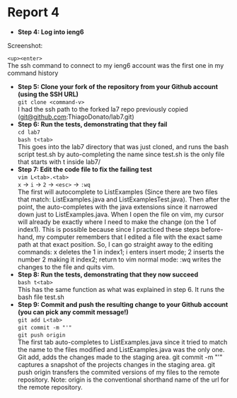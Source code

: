 # Report 4

 - __Step 4: Log into ieng6__  

Screenshot:


```<up><enter>```  
The ssh command to connect to my ieng6 account was the first one in my command history
 - __Step 5: Clone your fork of the repository from your Github account (using the SSH URL)__  
```git clone <command-v>```  
I had the ssh path to the forked la7 repo previously copied (git@github.com:ThiagoDonato/lab7.git)
 - __Step 6: Run the tests, demonstrating that they fail__  
```cd lab7```  
```bash t<tab>```   
This goes into the lab7 directory that was just cloned, and runs the bash script test.sh by auto-completing the name since test.sh is the only file that starts with t inside lab7/
 - __Step 7: Edit the code file to fix the failing test__  
```vim L<tab>.<tab>```  
```x``` -> ```i``` -> ```2``` -> ```<esc>``` -> ```:wq```  
The first <tab> will autocomplete to ListExamples (Since there are two files that match: ListExamples.java and ListExamplesTest.java). Then after the point, the <tab> auto-completes with the java extensions since it narrowed down just to ListExamples.java. When I open the file on vim, my cursor will already be exactly where I need to make the change (on the 1 of index1). This is possible because since I practiced these steps before-hand, my computer remembers that I edited a file with the exact same path at that exact position. So, I can go straight away to the editing commands: x deletes the 1 in index1; i enters insert mode; 2 inserts the number 2 making it index2; <esc> return to vim normal mode: :wq writes the changes to the file and quits vim.
 - __Step 8: Run the tests, demonstrating that they now succeed__  
```bash t<tab>```  
This has the same function as what was explained in step 6. It runs the bash file test.sh
 - __Step 9: Commit and push the resulting change to your Github account (you can pick any commit message!)__  
```git add L<tab>```  
```git commit -m "'"```  
```git push origin```  
The first tab auto-completes to ListExamples.java since it tried to match the name to the files modified and ListExamples.java was the only one. Git add, adds the changes made to the staging area. git commit -m "'" captures a snapshot of the projects changes in the staging area. git push origin transfers the commited versions of my files to the remote repository. Note: origin is the conventional shorthand name of the url for the remote repository.







